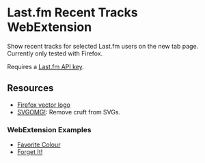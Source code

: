 # Last.fm Recent Tracks WebExtension

Show recent tracks for selected Last.fm users on the new tab page. Currently only tested with Firefox.

Requires a [Last.fm API key](https://www.last.fm/api/account/create).

## Resources

* [Firefox vector logo](https://design.firefox.com/photon/visuals/product-identity-assets.html)
* [SVGOMG!](https://jakearchibald.github.io/svgomg/): Remove cruft from SVGs.

### WebExtension Examples
 
* [Favorite Colour](https://github.com/mdn/webextensions-examples/tree/master/favourite-colour)
* [Forget It!](https://github.com/mdn/webextensions-examples/tree/master/forget-it)
